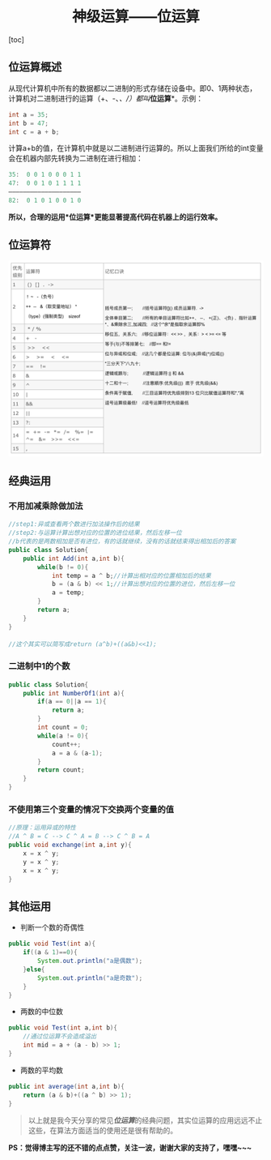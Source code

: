 <h1 align="center">神级运算——位运算</h1>

[toc]

## 位运算概述

从现代计算机中所有的数据都以二进制的形式存储在设备中。即0、1两种状态，计算机对二进制进行的运算（+、-、*、/）都叫***位运算***。示例：

```java
int a = 35;
int b = 47;
int c = a + b;
```

计算a+b的值，在计算机中就是以二进制进行运算的。所以上面我们所给的int变量会在机器内部先转换为二进制在进行相加：

```java
35:  0 0 1 0 0 0 1 1
47:  0 0 1 0 1 1 1 1
————————————————————
82:  0 1 0 1 0 0 1 0
```

**所以，合理的运用\*位运算\*更能显著提高代码在机器上的运行效率。**

## 位运算符

![Screen Shot 2020-03-16 at 15.55.22](../media/Screen%20Shot%202020-03-16%20at%2015.55.22.png)


## 经典运用

### 不用加减乘除做加法

```java
//step1:异或查看两个数进行加法操作后的结果
//step2:与运算计算出想对应的位置的进位结果，然后左移一位
//b代表的是两数相加是否有进位，有的话就继续，没有的话就结束得出相加后的答案
public class Solution{
    public int Add(int a,int b){
        while(b != 0){
            int temp = a ^ b;//计算出相对应的位置相加后的结果
            b = (a & b) << 1;//计算出想对应的位置的进位，然后左移一位
            a = temp;
        }
        return a;
    }
}

//这个其实可以简写成return (a^b)+((a&b)<<1);
```

### 二进制中1的个数

```java
public class Solution{
    public int NumberOf1(int a){
        if(a == 0||a == 1){
            return a;
        }
        int count = 0;
        while(a != 0){
            count++;
            a = a & (a-1);
        }
        return count;
    }
}
```

### 不使用第三个变量的情况下交换两个变量的值

```java
//原理：运用异或的特性
//A ^ B = C --> C ^ A = B --> C ^ B = A
public void exchange(int a,int y){
    x = x ^ y;
    y = x ^ y;
    x = x ^ y;
}
```

## 其他运用

- 判断一个数的奇偶性

```java
public void Test(int a){
    if((a & 1)==0){
        System.out.println("a是偶数");
    }else{
        System.out.println("a是奇数");
    }
}
```

- 两数的中位数

```java
public void Test(int a,int b){
    //通过位运算不会造成溢出
	int mid = a + (a - b) >> 1;
}
```

- 两数的平均数

```java
public int average(int a,int b){
	return (a & b)+((a ^ b) >> 1);
}
```

> 以上就是我今天分享的常见***位运算***的经典问题，其实位运算的应用远远不止这些，在算法方面适当的使用还是很有帮助的。

**PS：觉得博主写的还不错的点点赞，关注一波，谢谢大家的支持了，嘿嘿~~~**